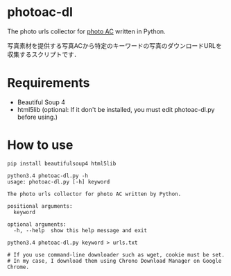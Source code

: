 # photoac-dl
The photo urls collector for [photo AC](http://www.photo-ac.com/ "写真AC") written in Python.

写真素材を提供する写真ACから特定のキーワードの写真のダウンロードURLを収集するスクリプトです．  

# Requirements
* Beautiful Soup 4
* html5lib (optional: If it don't be installed, you must edit photoac-dl.py before using.)

# How to use
    pip install beautifulsoup4 html5lib
    
    python3.4 photoac-dl.py -h
    usage: photoac-dl.py [-h] keyword
    
    The photo urls collector for photo AC written by Python.
    
    positional arguments:
      keyword

    optional arguments:
      -h, --help  show this help message and exit
    
    python3.4 photoac-dl.py keyword > urls.txt
    
    # If you use command-line downloader such as wget, cookie must be set.
    # In my case, I download them using Chrono Download Manager on Google Chrome.
